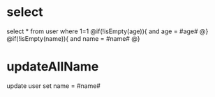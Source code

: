 select
===
select * from user where 1=1
@if(!isEmpty(age)){
and age = #age#
@}
@if(!isEmpty(name)){
and name = #name#
@}

updateAllName
===
update user set name = #name#